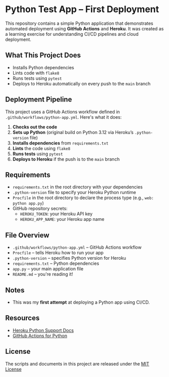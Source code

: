 # Python Test App – First Deployment

This repository contains a simple Python application that demonstrates automated deployment using 
  **GitHub Actions** and **Heroku**. It was created as a learning exercise for understanding 
  CI/CD pipelines and cloud deployment.

## What This Project Does
- Installs Python dependencies
- Lints code with `flake8`
- Runs tests using `pytest`
- Deploys to Heroku automatically on every push to the `main` branch

## Deployment Pipeline

This project uses a GitHub Actions workflow defined in `.github/workflows/python-app.yml`. 
Here's what it does:
1. **Checks out the code**
2. **Sets up Python** (original build on Python 3.12 via Heroku’s `.python-version` file)
3. **Installs dependencies** from `requirements.txt`
4. **Lints** the code using `flake8`
5. **Runs tests** using `pytest`
6. **Deploys to Heroku** if the push is to the `main` branch

## Requirements

- `requirements.txt` in the root directory with your dependencies
- `.python-version` file to specify your Heroku Python runtime
- `Procfile` in the root directory to declare the process type (e.g., `web: python app.py`)
- GitHub repository secrets:
  - `HEROKU_TOKEN`: your Heroku API key
  - `HEROKU_APP_NAME`: your Heroku app name

## File Overview

- `.github/workflows/python-app.yml` – GitHub Actions workflow
- `Procfile` – tells Heroku how to run your app
- `.python-version` – specifies Python version for Heroku
- `requirements.txt` – Python dependencies
- `app.py` – your main application file
- `README.md` – you're reading it!

## Notes

- This was my **first attempt** at deploying a Python app using CI/CD. 

## Resources

- [Heroku Python Support Docs](https://devcenter.heroku.com/articles/python-support)
- [GitHub Actions for Python](https://docs.github.com/en/actions/automating-builds-and-tests/building-and-testing-python)

## License

The scripts and documents in this project are released under the [MIT License](https://github.com/J-Nobull/First-Pipeline/tree/main?tab=MIT-1-ov-file)
